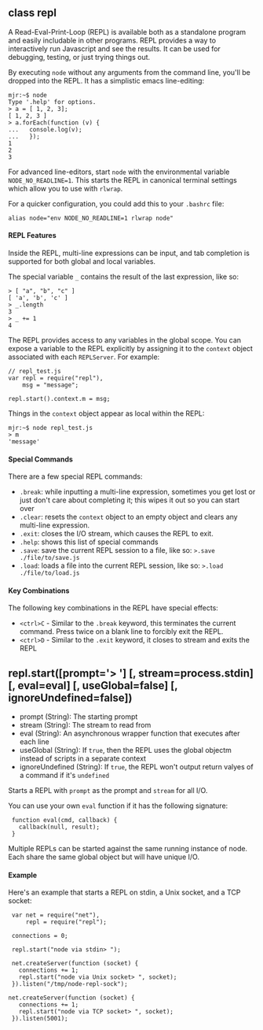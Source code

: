 
## class repl

A Read-Eval-Print-Loop (REPL) is available both as a standalone program and easily includable in other programs.  REPL provides a way to interactively run Javascript and see the results.  It can be used for debugging, testing, or just trying things out.

By executing `node` without any arguments from the command line, you'll be dropped into the REPL. It has a simplistic emacs line-editing:

    mjr:~$ node
    Type '.help' for options.
    > a = [ 1, 2, 3];
    [ 1, 2, 3 ]
    > a.forEach(function (v) {
    ...   console.log(v);
    ...   });
    1
    2
    3

For advanced line-editors, start `node` with the environmental variable `NODE_NO_READLINE=1`. This starts the REPL in canonical terminal settings which allow you to use with `rlwrap`.

For a quicker configuration, you could add this to your `.bashrc` file:

    alias node="env NODE_NO_READLINE=1 rlwrap node"

#### REPL Features

Inside the REPL, multi-line expressions can be input, and tab completion is supported for both global and local variables.

The special variable `_` contains the result of the last expression, like so:

    > [ "a", "b", "c" ]
    [ 'a', 'b', 'c' ]
    > _.length
    3
    > _ += 1
    4

The REPL provides access to any variables in the global scope. You can expose a variable to the REPL explicitly by assigning it to the `context` object associated with each `REPLServer`.  For example:

    // repl_test.js
    var repl = require("repl"),
        msg = "message";

    repl.start().context.m = msg;

Things in the `context` object appear as local within the REPL:

    mjr:~$ node repl_test.js
    > m
    'message'

#### Special Commands

There are a few special REPL commands:

  - `.break`: while inputting a multi-line expression, sometimes you get lost or just don't care about completing it; this wipes it out so you can start over
  - `.clear`: resets the `context` object to an empty object and clears any multi-line expression.
  - `.exit`: closes the I/O stream, which causes the REPL to exit.
  - `.help`: shows this list of special commands
  - `.save`: save the current REPL session to a file, like so: `>.save ./file/to/save.js`
  - `.load`: loads a file into the current REPL session, like so: `>.load ./file/to/load.js`

#### Key Combinations

The following key combinations in the REPL have special effects:

  - `<ctrl>C` - Similar to the `.break` keyword, this terminates the current command.  Press twice on a blank line to forcibly exit the REPL.
  - `<ctrl>D` - Similar to the `.exit` keyword, it closes to stream and exits the REPL
        




## repl.start([prompt='&gt; '] [, stream=process.stdin] [, eval=eval] [, useGlobal=false] [, ignoreUndefined=false])
 - prompt (String): The starting prompt
 - stream (String): The stream to read from
 - eval (String): An asynchronous wrapper function that executes after each line
 - useGlobal (String):  If `true`, then the REPL uses the global objectm instead of scripts in a separate context
 - ignoreUndefined (String): If `true`, the REPL won't output return valyes of a command if it's `undefined`

 Starts a REPL with `prompt` as the prompt and `stream` for all I/O. 
 
 You can use your own `eval` function if it has the following signature:
  
     function eval(cmd, callback) {
       callback(null, result);
     }
 
 Multiple REPLs can be started against the same running instance of node.  Each share the same global object but will have unique I/O.
 
 #### Example
 
 Here's an example that starts a REPL on stdin, a Unix socket, and a TCP socket:
 
     var net = require("net"),
         repl = require("repl");
 
     connections = 0;
 
     repl.start("node via stdin> ");
 
     net.createServer(function (socket) {
       connections += 1;
       repl.start("node via Unix socket> ", socket);
     }).listen("/tmp/node-repl-sock");
 
    net.createServer(function (socket) {
       connections += 1;
       repl.start("node via TCP socket> ", socket);
     }).listen(5001);


